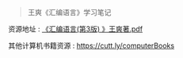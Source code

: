 > 王爽《汇编语言》学习笔记

资源地址 : [《汇编语言(第3版) 》王爽著.pdf](https://cutt.ly/df7sLgs)

其他计算机书籍资源 : https://cutt.ly/computerBooks